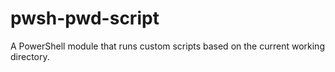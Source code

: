 # pwsh-pwd-script
A PowerShell module that runs custom scripts based on the current working directory.
